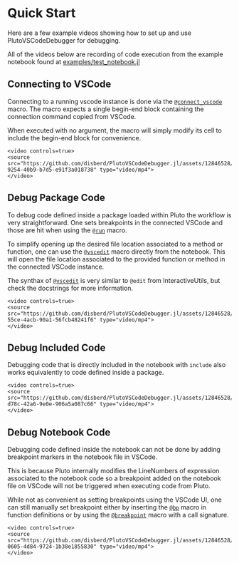 # Quick Start
Here are a few example videos showing how to set up and use PlutoVSCodeDebugger for debugging. 

All of the videos below are recording of code execution from the example notebook found at [examples/test_notebook.jl](https://github.com/disberd/PlutoVSCodeDebugger.jl/blob/d1a410615fc16945173160aa4353887b534d8405/examples/test_notebook.jl)

## Connecting to VSCode
Connecting to a running vscode instance is done via the [`@connect_vscode`](@ref) macro. The macro expects a single begin-end block containing the connection command copied from VSCode.

When executed with no argument, the macro will simply modify its cell to include the begin-end block for convenience.
```@raw html
<video controls=true>
<source src="https://github.com/disberd/PlutoVSCodeDebugger.jl/assets/12846528/8ba2b2e6-9254-40b9-b7d5-e91f3a018738" type="video/mp4">
</video>
```

## Debug Package Code
To debug code defined inside a package loaded within Pluto the workflow is very straightforward. One sets breakpoints in the connected VSCode and those are hit when using the [`@run`](@ref) macro.

To simplify opening up the desired file location associated to a method or function, one can use the [`@vscedit`](@ref) macro directly from the notebook. This will open the file location associated to the provided function or method in the connected VSCode instance.

The synthax of [`@vscedit`](@ref) is very similar to `@edit` from InteractiveUtils, but check the docstrings for more information.
```@raw html
<video controls=true>
<source src="https://github.com/disberd/PlutoVSCodeDebugger.jl/assets/12846528/0c0628fe-55ce-4acb-90a1-56fcb48241f6" type="video/mp4">
</video>
```

## Debug Included Code
Debugging code that is directly included in the notebook with `include` also works equivalently to code defined inside a package.
```@raw html
<video controls=true>
<source src="https://github.com/disberd/PlutoVSCodeDebugger.jl/assets/12846528/0794ec45-d78c-42a6-9e0e-906a5a087c66" type="video/mp4">
</video>
```

## Debug Notebook Code
Debugging code defined inside the notebook can not be done by adding breakpoint markers in the notebook file in VSCode.

This is because Pluto internally modifies the LineNumbers of expression associated to the notebook code so a breakpoint added on the notebook file on VSCode will not be triggered when executing code from Pluto.

While not as convenient as setting breakpoints using the VSCode UI, one can still manually set breakpoint either by inserting the [`@bp`](@ref) macro in function definitions or by using the [`@breakpoint`](@ref) macro with a call signature.
```@raw html
<video controls=true>
<source src="https://github.com/disberd/PlutoVSCodeDebugger.jl/assets/12846528/c9864d8d-0605-4d84-9724-1b38e1855830" type="video/mp4">
</video>
```
